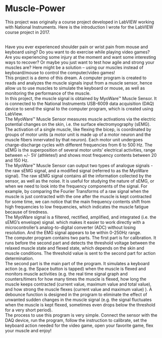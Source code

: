 # Muscle-Power
This project was originally a course project developed in LabVIEW working with National Instruments. Here is the introduction I wrote for the LabVIEW course project in 2017.  

&nbsp;  
Have you ever experienced shoulder pain or wrist pain from mouse and keyboard using? Do you want to do exercise while playing video games? Are you experiencing some injury at the moment and want some interesting ways to recover? Or maybe you just want to test how agile and strong your muscles are? Here might be a solution – using our muscles instead of keyboard/mouse to control the computer/video games!  
This project is a demo of this dream. A computer program is created to reads and analyzes the muscle signals input from a muscle sensor, hence allow us to use muscles to simulate the keyboard or mouse, as well as monitoring the performance of the muscle.  
In this project, the muscle signal is obtained by MyoWare™ Muscle Sensor. It is connected to the National Instruments USB-6009 data acquisition (DAQ) device to send the signal to the computer program, which is created using LabView.  
The MyoWare™ Muscle Sensor measures muscle activations via the electric potential changes on the skin, i.e. the surface electromyography (sEMG). The activation of a single muscle, like flexing the bicep, is coordinated by groups of motor units (a motor unit is made up of a motor neuron and the muscle fibers innervated by that neuron). Each motor unit undergoes charge-discharge cycles with different frequencies from 6 to 500 Hz. The sEMG is the superposition of several motor units’ electrical activities, range between +/- 5V (athletes!) and shows most frequency contents between 20 and 150 Hz.  
The MyoWare™ Muscle Sensor can output two types of analogue signals - the raw sEMG signal, and a modified signal (referred to as the MyoWare signal). The raw sEMG signal contains all the information collected by the sensor, as well as the noise. It is useful for studying the nature of sEMG, or when we need to look into the frequency components of the signal. For example, by comparing the Fourier Transforms of a raw signal when the muscle is just contracted with the one after the muscle is kept contracted for some time, we can notice that the main frequency contents shift from high frequencies to low frequencies, which indicates the muscle fatigue because of tiredness.  
The MyoWare signal is a filtered, rectified, amplified, and integrated (i.e. the sEMG’s envelope) signal. which makes it easier to work directly with a microcontroller’s analog-to-digital converter (ADC) without losing resolution. And the EMG signal appears to be within 0-250Hz range.  
The computer program contains two parts. The first part is for calibration. It runs before the second part and detects the threshold voltage between the relaxed muscle state and flexed state, which depends on the skin and muscle conditions. The threshold value is sent to the second part for action determination.   
The second part is the main part of the program. It simulates a keyboard action (e.g. the Space button is tapped) when the muscle is flexed and monitors muscle activities (e.g. the real time signal graph and counters/timers for how many times the muscle is flexed, how long the muscle keeps contracted (current value, maximum value and total value), and how strong the muscle flexes (current value and maximum value) ). A debounce function is designed in the program to eliminate the effect of unwanted sudden changes in the muscle signal (e.g. the signal fluctuates when the muscle is kept flexed, sometimes even drops below the threshold for a very short period).  
The process to use this program is very simple. Connect the sensor with the DAQ device, run the program, follow the instruction to calibrate, set the keyboard action needed for the video game, open your favorite game, flex your muscle and enjoy!  
